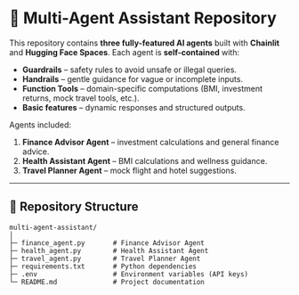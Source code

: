 # 🤖 Multi-Agent Assistant Repository

This repository contains **three fully-featured AI agents** built with **Chainlit** and **Hugging Face Spaces**. Each agent is **self-contained** with:

- **Guardrails** – safety rules to avoid unsafe or illegal queries.  
- **Handrails** – gentle guidance for vague or incomplete inputs.  
- **Function Tools** – domain-specific computations (BMI, investment returns, mock travel tools, etc.).  
- **Basic features** – dynamic responses and structured outputs.  

Agents included:  

1. **Finance Advisor Agent** – investment calculations and general finance advice.  
2. **Health Assistant Agent** – BMI calculations and wellness guidance.  
3. **Travel Planner Agent** – mock flight and hotel suggestions.

---

## 📁 Repository Structure

```text
multi-agent-assistant/
│
├─ finance_agent.py       # Finance Advisor Agent
├─ health_agent.py        # Health Assistant Agent
├─ travel_agent.py        # Travel Planner Agent
├─ requirements.txt       # Python dependencies
├─ .env                   # Environment variables (API keys)
└─ README.md              # Project documentation
